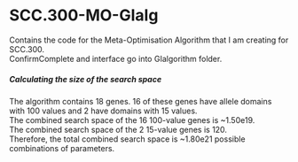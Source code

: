 # SCC.300-MO-GIalg

Contains the code for the Meta-Optimisation Algorithm that I am creating for SCC.300.\
ConfirmComplete and interface go into GIalgorithm folder.

##### Calculating the size of the search space
The algorithm contains 18 genes. 16 of these genes have allele domains with 100 values and 2 have domains with 15 values.\
The combined search space of the 16 100-value genes is ~1.50e19.\
The combined search space of the 2 15-value genes is 120.\
Therefore, the total combined search space is ~1.80e21 possible combinations of parameters.


